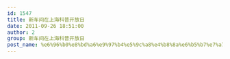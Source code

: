 ```yaml
---
id: 1547
title: 新车间在上海科普开放日
date: 2011-09-26 18:51:00
author: 2
group: 新车间在上海科普开放日
post_name: %e6%96%b0%e8%bd%a6%e9%97%b4%e5%9c%a8%e4%b8%8a%e6%b5%b7%e7%a7%91%e6%99%ae%e5%bc%80%e6%94%be%e6%97%a5
---
```


